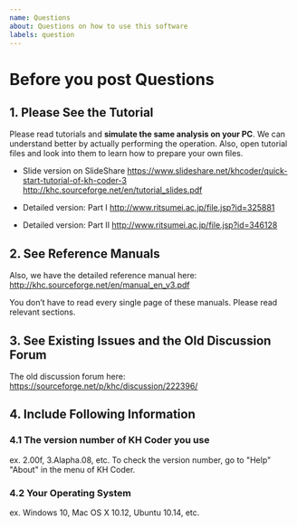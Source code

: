 ```yaml
---
name: Questions
about: Questions on how to use this software
labels: question
---
```


# Before you post Questions

## 1. Please See the Tutorial

Please read tutorials and **simulate the same analysis on your PC**. We can understand better by actually performing the operation. Also, open tutorial files and look into them to learn how to prepare your own files.

* Slide version on SlideShare
https://www.slideshare.net/khcoder/quick-start-tutorial-of-kh-coder-3
http://khc.sourceforge.net/en/tutorial_slides.pdf

* Detailed version: Part I
http://www.ritsumei.ac.jp/file.jsp?id=325881

* Detailed version: Part II
http://www.ritsumei.ac.jp/file.jsp?id=346128

## 2. See Reference Manuals

Also, we have the detailed reference manual here:
http://khc.sourceforge.net/en/manual_en_v3.pdf

You don’t have to read every single page of these manuals. Please read relevant sections.

## 3. See Existing Issues and the Old Discussion Forum

The old discussion forum here:
https://sourceforge.net/p/khc/discussion/222396/

## 4. Include Following Information

### 4.1 The version number of KH Coder you use
ex. 2.00f, 3.Alapha.08, etc. To check the version number, go to "Help" "About" in the menu of KH Coder.

### 4.2  Your Operating System
ex. Windows 10, Mac OS X 10.12, Ubuntu 10.14, etc.
